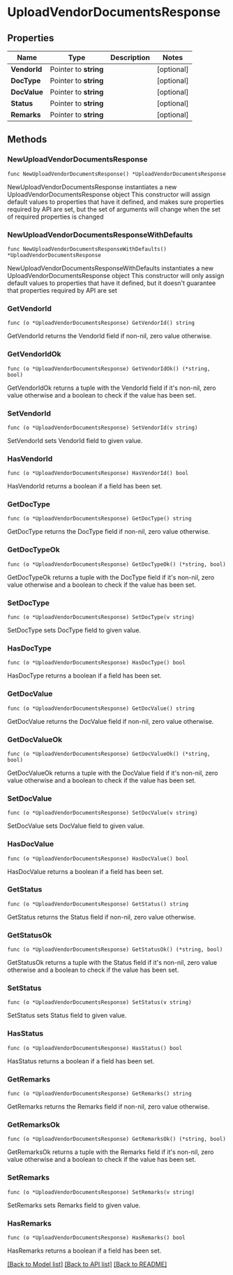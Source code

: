 # UploadVendorDocumentsResponse

## Properties

Name | Type | Description | Notes
------------ | ------------- | ------------- | -------------
**VendorId** | Pointer to **string** |  | [optional] 
**DocType** | Pointer to **string** |  | [optional] 
**DocValue** | Pointer to **string** |  | [optional] 
**Status** | Pointer to **string** |  | [optional] 
**Remarks** | Pointer to **string** |  | [optional] 

## Methods

### NewUploadVendorDocumentsResponse

`func NewUploadVendorDocumentsResponse() *UploadVendorDocumentsResponse`

NewUploadVendorDocumentsResponse instantiates a new UploadVendorDocumentsResponse object
This constructor will assign default values to properties that have it defined,
and makes sure properties required by API are set, but the set of arguments
will change when the set of required properties is changed

### NewUploadVendorDocumentsResponseWithDefaults

`func NewUploadVendorDocumentsResponseWithDefaults() *UploadVendorDocumentsResponse`

NewUploadVendorDocumentsResponseWithDefaults instantiates a new UploadVendorDocumentsResponse object
This constructor will only assign default values to properties that have it defined,
but it doesn't guarantee that properties required by API are set

### GetVendorId

`func (o *UploadVendorDocumentsResponse) GetVendorId() string`

GetVendorId returns the VendorId field if non-nil, zero value otherwise.

### GetVendorIdOk

`func (o *UploadVendorDocumentsResponse) GetVendorIdOk() (*string, bool)`

GetVendorIdOk returns a tuple with the VendorId field if it's non-nil, zero value otherwise
and a boolean to check if the value has been set.

### SetVendorId

`func (o *UploadVendorDocumentsResponse) SetVendorId(v string)`

SetVendorId sets VendorId field to given value.

### HasVendorId

`func (o *UploadVendorDocumentsResponse) HasVendorId() bool`

HasVendorId returns a boolean if a field has been set.

### GetDocType

`func (o *UploadVendorDocumentsResponse) GetDocType() string`

GetDocType returns the DocType field if non-nil, zero value otherwise.

### GetDocTypeOk

`func (o *UploadVendorDocumentsResponse) GetDocTypeOk() (*string, bool)`

GetDocTypeOk returns a tuple with the DocType field if it's non-nil, zero value otherwise
and a boolean to check if the value has been set.

### SetDocType

`func (o *UploadVendorDocumentsResponse) SetDocType(v string)`

SetDocType sets DocType field to given value.

### HasDocType

`func (o *UploadVendorDocumentsResponse) HasDocType() bool`

HasDocType returns a boolean if a field has been set.

### GetDocValue

`func (o *UploadVendorDocumentsResponse) GetDocValue() string`

GetDocValue returns the DocValue field if non-nil, zero value otherwise.

### GetDocValueOk

`func (o *UploadVendorDocumentsResponse) GetDocValueOk() (*string, bool)`

GetDocValueOk returns a tuple with the DocValue field if it's non-nil, zero value otherwise
and a boolean to check if the value has been set.

### SetDocValue

`func (o *UploadVendorDocumentsResponse) SetDocValue(v string)`

SetDocValue sets DocValue field to given value.

### HasDocValue

`func (o *UploadVendorDocumentsResponse) HasDocValue() bool`

HasDocValue returns a boolean if a field has been set.

### GetStatus

`func (o *UploadVendorDocumentsResponse) GetStatus() string`

GetStatus returns the Status field if non-nil, zero value otherwise.

### GetStatusOk

`func (o *UploadVendorDocumentsResponse) GetStatusOk() (*string, bool)`

GetStatusOk returns a tuple with the Status field if it's non-nil, zero value otherwise
and a boolean to check if the value has been set.

### SetStatus

`func (o *UploadVendorDocumentsResponse) SetStatus(v string)`

SetStatus sets Status field to given value.

### HasStatus

`func (o *UploadVendorDocumentsResponse) HasStatus() bool`

HasStatus returns a boolean if a field has been set.

### GetRemarks

`func (o *UploadVendorDocumentsResponse) GetRemarks() string`

GetRemarks returns the Remarks field if non-nil, zero value otherwise.

### GetRemarksOk

`func (o *UploadVendorDocumentsResponse) GetRemarksOk() (*string, bool)`

GetRemarksOk returns a tuple with the Remarks field if it's non-nil, zero value otherwise
and a boolean to check if the value has been set.

### SetRemarks

`func (o *UploadVendorDocumentsResponse) SetRemarks(v string)`

SetRemarks sets Remarks field to given value.

### HasRemarks

`func (o *UploadVendorDocumentsResponse) HasRemarks() bool`

HasRemarks returns a boolean if a field has been set.


[[Back to Model list]](../README.md#documentation-for-models) [[Back to API list]](../README.md#documentation-for-api-endpoints) [[Back to README]](../README.md)


